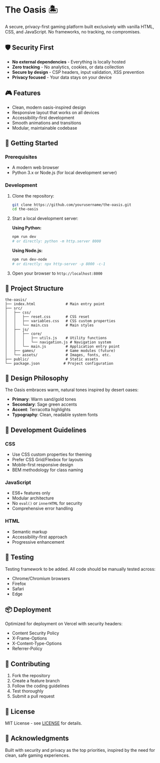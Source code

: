 # The Oasis 🏝️

A secure, privacy-first gaming platform built exclusively with vanilla HTML, CSS, and JavaScript. No frameworks, no tracking, no compromises.

## 🛡️ Security First

- **No external dependencies** - Everything is locally hosted
- **Zero tracking** - No analytics, cookies, or data collection
- **Secure by design** - CSP headers, input validation, XSS prevention
- **Privacy focused** - Your data stays on your device

## 🎮 Features

- Clean, modern oasis-inspired design
- Responsive layout that works on all devices
- Accessibility-first development
- Smooth animations and transitions
- Modular, maintainable codebase

## 🚀 Getting Started

### Prerequisites

- A modern web browser
- Python 3.x or Node.js (for local development server)

### Development

1. Clone the repository:
   ```bash
   git clone https://github.com/yourusername/the-oasis.git
   cd the-oasis
   ```

2. Start a local development server:
   
   **Using Python:**
   ```bash
   npm run dev
   # or directly: python -m http.server 8000
   ```
   
   **Using Node.js:**
   ```bash
   npm run dev-node
   # or directly: npx http-server -p 8000 -c-1
   ```

3. Open your browser to `http://localhost:8000`

## 📁 Project Structure

```
the-oasis/
├── index.html              # Main entry point
├── src/
│   ├── css/
│   │   ├── reset.css       # CSS reset
│   │   ├── variables.css   # CSS custom properties
│   │   └── main.css        # Main styles
│   ├── js/
│   │   ├── core/
│   │   │   ├── utils.js    # Utility functions
│   │   │   └── navigation.js # Navigation system
│   │   └── main.js         # Application entry point
│   ├── games/              # Game modules (future)
│   └── assets/             # Images, fonts, etc.
├── public/                 # Static assets
└── package.json           # Project configuration
```

## 🎨 Design Philosophy

The Oasis embraces warm, natural tones inspired by desert oases:
- **Primary**: Warm sand/gold tones
- **Secondary**: Sage green accents
- **Accent**: Terracotta highlights
- **Typography**: Clean, readable system fonts

## 🔧 Development Guidelines

### CSS
- Use CSS custom properties for theming
- Prefer CSS Grid/Flexbox for layouts
- Mobile-first responsive design
- BEM methodology for class naming

### JavaScript
- ES6+ features only
- Modular architecture
- No `eval()` or `innerHTML` for security
- Comprehensive error handling

### HTML
- Semantic markup
- Accessibility-first approach
- Progressive enhancement

## 🧪 Testing

Testing framework to be added. All code should be manually tested across:
- Chrome/Chromium browsers
- Firefox
- Safari
- Edge

## 📦 Deployment

Optimized for deployment on Vercel with security headers:
- Content Security Policy
- X-Frame-Options
- X-Content-Type-Options
- Referrer-Policy

## 🤝 Contributing

1. Fork the repository
2. Create a feature branch
3. Follow the coding guidelines
4. Test thoroughly
5. Submit a pull request

## 📄 License

MIT License - see [LICENSE](LICENSE) for details.

## 🙏 Acknowledgments

Built with security and privacy as the top priorities, inspired by the need for clean, safe gaming experiences.